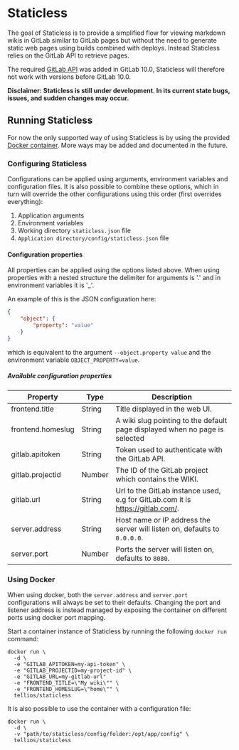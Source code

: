 # Staticless
The goal of Staticless is to provide a simplified flow for viewing markdown wikis in GitLab similar to GitLab pages but without the need to generate static web pages using builds combined with deploys. Instead Staticless relies on the GitLab API to retrieve pages.

The required [GitLab API](https://docs.gitlab.com/ce/api/wikis.html) was added in GitLab 10.0, Staticless will therefore not work with versions before GitLab 10.0.

**Disclaimer: Staticless is still under development. In its current state bugs, issues, and sudden changes may occur.**

## Running Staticless
For now the only supported way of using Staticless is by using the provided [Docker container](https://store.docker.com/community/images/tellios/staticless). More ways may be added and documented in the future.

### Configuring Staticless
Configurations can be applied using arguments, environment variables and configuration files. It is also possible to combine these options, which in turn will override the other configurations using this order (first overrides everything):

1. Application arguments
2. Environment variables
3. Working directory `staticless.json` file
4. `Application directory/config/staticless.json` file

#### Configuration properties
All properties can be applied using the options listed above. When using properties with a nested structure the delimiter for arguments is '.' and in environment variables it is '_'.

An example of this is the JSON configuration here:

```json
{
    "object": {
        "property": "value"
    }
}
```

which is equivalent to the argument `--object.property value` and the environment variable `OBJECT_PROPERTY=value`.

##### Available configuration properties

| Property          | Type     | Description                                                                    |
| ----------------- | -------- | ------------------------------------------------------------------------------ |
| frontend.title    | String   | Title displayed in the web UI.                                                 |
| frontend.homeslug | String   | A wiki slug pointing to the default page displayed when no page is selected    |
| gitlab.apitoken   | String   | Token used to authenticate with the GitLab API.                                |
| gitlab.projectid  | Number   | The ID of the GitLab project which contains the WIKI.                          |
| gitlab.url        | String   | Url to the GitLab instance used, e.g for GitLab.com it is https://gitlab.com/. |
| server.address    | String   | Host name or IP address the server will listen on, defaults to `0.0.0.0`.      |
| server.port       | Number   | Ports the server will listen on, defaults to `8080`.                           |

### Using Docker
When using docker, both the `server.address` and `server.port` configurations will always be set to their defaults. Changing the port and listener address is instead managed by exposing the container on different ports using docker port mapping.

Start a container instance of Staticless by running the following `docker run` command:

```shell
docker run \
  -d \
  -e "GITLAB_APITOKEN=my-api-token" \
  -e "GITLAB_PROJECTID=my-project-id" \
  -e "GITLAB_URL=my-gitlab-url"
  -e "FRONTEND_TITLE=\"My wiki\"" \
  -e "FRONTEND_HOMESLUG=\"home\"" \
  tellios/staticless
```

It is also possible to use the container with a configuration file:

```shell
docker run \
  -d \
  -v "path/to/staticless/config/folder:/opt/app/config" \
  tellios/staticless
```

